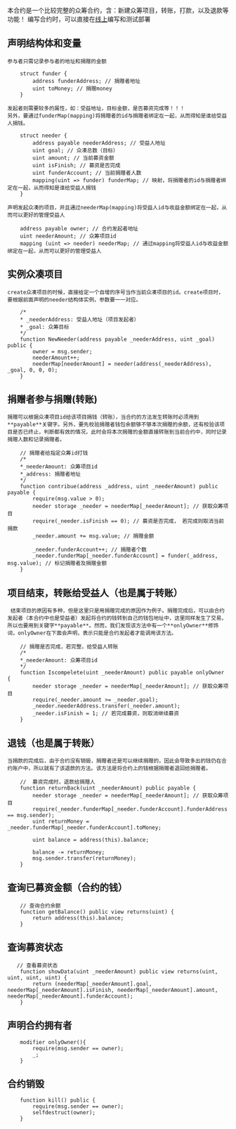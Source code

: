 本合约是一个比较完整的众筹合约，含：新建众筹项目，转账，打款，以及退款等功能！
编写合约时，可以直接在[线上](http://remix.ethereum.org)编写和测试部署

## 声明结构体和变量
    参与者只需记录参与者的地址和捐赠的金额
```
    struct funder {
        address funderAddress; // 捐赠者地址
        uint toMoney; // 捐赠money
    }
```
    发起者则需要较多的属性，如：受益地址，目标金额，是否募资完成等！！！
    另外，要通过funderMap(mapping)将捐赠者的id与捐赠者绑定在一起，从而得知是谁给受益人捐钱。
```
    struct needer {
        address payable neederAddress; // 受益人地址
        uint goal; // 众凑总数（目标）
        uint amount; // 当前募资金额
        uint isFinish; // 募资是否完成
        uint funderAccount; // 当前捐赠者人数
        mapping(uint => funder) funderMap; // 映射，将捐赠者的id与捐赠者绑定在一起，从而得知是谁给受益人捐钱
    }
```
    声明发起众凑的项目，并且通过neederMap(mapping)将受益人id与收益金额绑定在一起，从而可以更好的管理受益人
```
    address payable owner; // 合约发起者地址
    uint neederAmount; // 众筹项目id
    mapping (uint => needer) neederMap; // 通过mapping将受益人id与收益金额绑定在一起，从而可以更好的管理受益人
```
## 实例众凑项目
    create众凑项目的时候，直接给定一个自增的序号当作当前众凑项目的id。create项目时，要根据前面声明的needer结构体实例，参数要一一对应。
```
    /*
    * _neederAddress: 受益人地址（项目发起者）
    * _goal: 众筹目标
    */
    function NewNeeder(address payable _neederAddress, uint _goal) public {
        owner = msg.sender;
        neederAmount++;
        neederMap[neederAmount] = needer(address(_neederAddress), _goal, 0, 0, 0);
    }
```
## 捐赠者参与捐赠(转账)
    捐赠可以根据众凑项目id给该项目捐钱（转账），当合约的方法发生转账时必须用到**payable**关键字。另外，要先校验捐赠者钱包余额够不够本次捐赠的余额，还有校验该项目是否已终止，判断都有效的情况，此时会将本次捐赠的金额直接转账到当前合约中，同时记录捐赠人数和记录捐赠者。
```
    // 捐赠者给指定众筹id打钱
    /*
    *_neederAmount: 众筹项目id
    *_address: 捐赠者地址
    */
    function contribue(address _address, uint _neederAmount) public payable {
        require(msg.value > 0);
        needer storage _needer = neederMap[_neederAmount]; // 获取众筹项目
        require(_needer.isFinish == 0); // 募资是否完成， 若完成则取消当前捐款
        _needer.amount += msg.value; // 捐赠金额
        
        _needer.funderAccount++; // 捐赠者个数
        _needer.funderMap[_needer.funderAccount] = funder(_address, msg.value); // 标记捐赠者及捐赠金额
    }
```
## 项目结束，转账给受益人（也是属于转账）
     结束项目的原因有多种，但是这里只是用捐赠完成的原因作为例子。捐赠完成后，可以由合约发起者（本合约中也是受益者）发起将合约的钱转到自己的钱包地址中，这里同样发生了交易，所以也要用到关键字**payable**。然而，我们发现该方法中有一个**onlyOwner**修饰词，onlyOwner在下面会声明，表示只能是合约发起者才能调用该方法。
```
    // 捐赠是否完成，若完整，给受益人转账
    /*
    *_neederAmount: 众筹项目id
    */
    function Iscompelete(uint _neederAmount) public payable onlyOwner {
        needer storage _needer = neederMap[_neederAmount]; // 获取众筹项目
        require(_needer.amount >= _needer.goal);
        _needer.neederAddress.transfer(_needer.amount);
        _needer.isFinish = 1; // 若完成募资，则取消继续募资
    }
```
## 退钱（也是属于转账）
    当捐款的完成后，由于合约没有销毁，捐赠者还是可以继续捐赠的，因此会导致多出的钱仍在合约账户中，所以就有了该退款的方法。该方法是将合约上的钱根据捐赠者退回给捐赠者。
```
    //  募资完成时，退款给捐赠人
    function returnBack(uint _neederAmount) public payable {
        needer storage _needer = neederMap[_neederAmount]; // 获取众筹项目
        require(_needer.funderMap[_needer.funderAccount].funderAddress == msg.sender);
        uint returnMoney = _needer.funderMap[_needer.funderAccount].toMoney;
         
        uint balance = address(this).balance;
         
        balance -= returnMoney;
        msg.sender.transfer(returnMoney);
    }
```
## 查询已募资金额（合约的钱）
```
    // 查询合约余额
    function getBalance() public view returns(uint) {
        return address(this).balance;
    }
```
## 查询募资状态
```
   // 查看募资状态
    function showData(uint _neederAmount) public view returns(uint, uint, uint, uint) {
        return (neederMap[_neederAmount].goal, neederMap[_neederAmount].isFinish, neederMap[_neederAmount].amount,            neederMap[_neederAmount].funderAccount); 
    }
```
## 声明合约拥有者
```
    modifier onlyOwner(){
        require(msg.sender == owner);
        _;
    }
```
## 合约销毁
```
    function kill() public {
        require(msg.sender == owner);
        selfdestruct(owner);
    }
```
